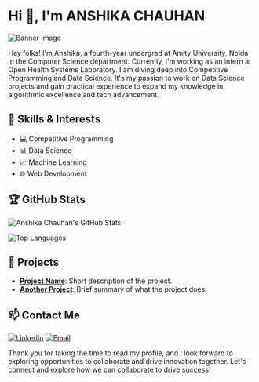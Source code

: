 # Hi 👋, I'm ANSHIKA CHAUHAN

![Banner Image]([C:\Users\Anshika-Chauhan\Downloads\Profile.jpg](https://th.bing.com/th/id/R.becc230c23731f915c8c0fea5d3da181?rik=6zEhBl5ZwqskTQ&riu=http%3a%2f%2fpluspng.com%2fimg-png%2fscience-fiction-png-science-fiction-png-picture-891.png&ehk=37QjELJ0U5cuIOgY5A8J%2fHCg2c%2fmHiOKZfFf%2ftQ00Po%3d&risl=&pid=ImgRaw&r=0))

Hey folks! I'm Anshika, a fourth-year undergrad at Amity University, Noida in the Computer Science department. Currently, I'm working as an intern at Open Health Systems Laboratory. I am diving deep into Competitive Programming and Data Science. It's my passion to work on Data Science projects and gain practical experience to expand my knowledge in algorithmic excellence and tech advancement.

## 🔧 Skills & Interests
- 💻 Competitive Programming
- 📊 Data Science
- 📈 Machine Learning
- 🌐 Web Development

## 🏆 GitHub Stats

![Anshika Chauhan's GitHub Stats](https://github-readme-stats.vercel.app/api?username=your-github-username&show_icons=true&theme=radical)

![Top Languages](https://github-readme-stats.vercel.app/api/top-langs/?username=your-github-username&layout=compact&theme=radical)

## 🚀 Projects
- **[Project Name](link-to-project-repo)**: Short description of the project.
- **[Another Project](link-to-project-repo)**: Brief summary of what the project does.

## 📫 Contact Me
[![LinkedIn](https://img.shields.io/badge/LinkedIn-Profile-blue)](https://www.linkedin.com/in/your-linkedin-profile)
[![Email](https://img.shields.io/badge/Email-Contact-red)](mailto:your-email@example.com)

Thank you for taking the time to read my profile, and I look forward to exploring opportunities to collaborate and drive innovation together. Let's connect and explore how we can collaborate to drive success!
